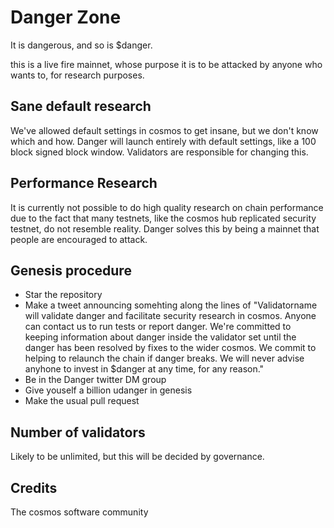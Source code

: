 # Danger Zone

It is dangerous, and so is $danger.

this is a live fire mainnet, whose purpose it is to be attacked by anyone who wants to, for research purposes.  


## Sane default research

We've allowed default settings in cosmos to get insane, but we don't know which and how.  Danger will launch entirely with default settings, like a 100 block signed block window.  Validators are responsible for changing this. 

## Performance Research

It is currently not possible to do high quality research on chain performance due to the fact that many testnets, like the cosmos hub replicated security testnet, do not resemble reality.  Danger solves this by being a mainnet that people are encouraged to attack. 


## Genesis procedure

* Star the repository
* Make a tweet announcing somehting along the lines of "Validatorname will validate danger and facilitate security research in cosmos.  Anyone can contact us to run tests or report danger.  We're committed to keeping information about danger inside the validator set until the danger has been resolved by fixes to the wider cosmos.  We commit to helping to relaunch the chain if danger breaks.  We will never advise anyhone to invest in $danger at any time, for any reason."
* Be in the Danger twitter DM group
* Give youself a billion udanger in genesis
* Make the usual pull request

## Number of validators

Likely to be unlimited, but this will be decided by governance. 


## Credits

The cosmos software community
